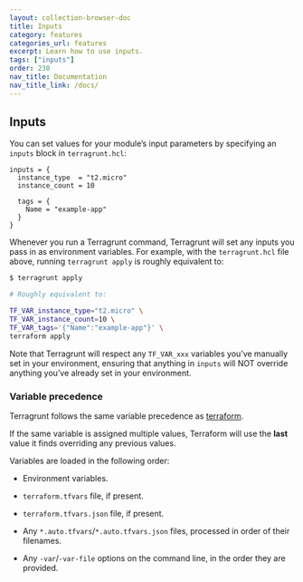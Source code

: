 ```yaml
---
layout: collection-browser-doc
title: Inputs
category: features
categories_url: features
excerpt: Learn how to use inputs.
tags: ["inputs"]
order: 230
nav_title: Documentation
nav_title_link: /docs/
---
```

## Inputs

You can set values for your module’s input parameters by specifying an `inputs` block in `terragrunt.hcl`:

``` hcl
inputs = {
  instance_type  = "t2.micro"
  instance_count = 10

  tags = {
    Name = "example-app"
  }
}
```

Whenever you run a Terragrunt command, Terragrunt will set any inputs you pass in as environment variables. For example, with the `terragrunt.hcl` file above, running `terragrunt apply` is roughly equivalent to:

```bash
$ terragrunt apply

# Roughly equivalent to:

TF_VAR_instance_type="t2.micro" \
TF_VAR_instance_count=10 \
TF_VAR_tags='{"Name":"example-app"}' \
terraform apply
```

Note that Terragrunt will respect any `TF_VAR_xxx` variables you’ve manually set in your environment, ensuring that anything in `inputs` will NOT override anything you’ve already set in your environment.

### Variable precedence

Terragrunt follows the same variable precedence as [terraform](https://www.terraform.io/docs/configuration/variables.html#variable-definition-precedence).

If the same variable is assigned multiple values, Terraform will use the **last** value it finds overriding any previous values.

Variables are loaded in the following order:

- Environment variables.

- `terraform.tfvars` file, if present.

- `terraform.tfvars.json` file, if present.

- Any `*.auto.tfvars`/`*.auto.tfvars.json` files, processed in order of their filenames.

- Any `-var`/`-var-file` options on the command line, in the order they are provided.
